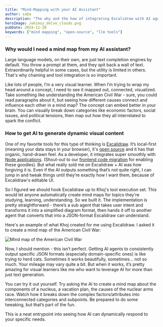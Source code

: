 ```yaml
---
title: "Mind-Mapping with your AI Assistant"
author: saba
description: "The why and the how of integrating Excalidraw with AI agents at Khoj."
heroImage: /whimsy_delve_clouds.png
pubDate: 2024-11-20
keywords: ["mind mapping", "open-source", "llm tools"]
---
```


### Why would I need a mind map from my AI assistant?

Large language models, on their own, are just text completion engines by default. You throw a prompt at them, and they spit back a wall of text. Extraordinarily helpful in some cases, but the utility is limited in others. That's why chaining and tool integration is so important.

Like lots of people, I’m a very visual learner. When I’m trying to wrap my head around a concept, I need to see it mapped out, connected, visualized. Take something like understanding the American Civil War - sure, you could read paragraphs about it, but seeing how different causes connect and influence each other in a mind map? The concept can embed better in your brain. You can visually break down categories like economic factors, social issues, and political tensions, then map out how they all interrelated to spark the conflict.

### How to get AI to generate dynamic visual content

One of my favorite tools for this type of thinking is [Excalidraw](https://excalidraw.com). It’s local-first (meaning your data stays in your browser), it's [open source](https://github.com/excalidraw/excalidraw) and it has that organic, hand-drawn feel. As a developer, it integrates super smoothly with [Node applications](https://docs.excalidraw.com/docs/@excalidraw/excalidraw/integration). (Shout-out to our [frontend code migration](https://blog.khoj.dev/posts/new-ux-fresh/) for enabling these goodies). But what really sold me on Excalidraw + AI was how forgiving it is. Even if the AI outputs something that’s not quite right, I can jump in and tweak things until they’re exactly how I want them, because of Excalidraw's editable UI.

So I figured we should hook Excalidraw up to Khoj's tool execution set. This would let anyone automatically create mind maps for topics they're studying, learning, understanding. So we built it. The implementation is pretty straightforward - there’s a sub agent that takes user intent and transforms it into a simplified diagram format, then hands it off to another agent that converts that into a JSON-format Excalidraw can understand.

Here's an example of what Khoj created for me using Excalidraw. I asked it to create a mind map of the American Civil War:

![Mind map of the American Civil War](/american_civil_war_mind_map.png)

Now, I should mention - this isn’t perfect. Getting AI agents to consistently output specific JSON formats (especially domain-specific ones) is like trying to herd cats. Sometimes it works beautifully, sometimes… not so much. Your mileage may vary quite a bit. But when it works, it’s pretty amazing for visual learners like me who want to leverage AI for more than just text generation.

You can try it out yourself. Try asking the AI to create a mind map about the components of a nucleus, a vacation plan, the causes of the nuclear arms race. Watch how it breaks down the complex factors/attributes into interconnected categories and subpoints. Be prepared to do some tweaking, but that’s part of the fun.

This is a neat entrypoint into seeing how AI can dynamically respond to your specific needs.